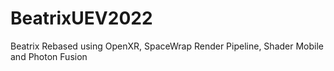 # BeatrixUEV2022
Beatrix Rebased using OpenXR, SpaceWrap Render Pipeline, Shader Mobile and Photon Fusion
